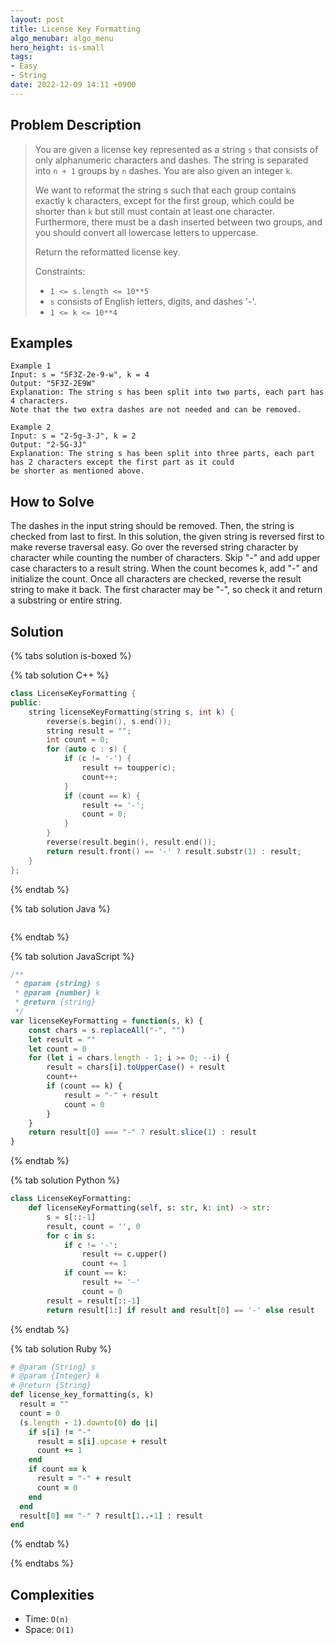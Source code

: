 ```yaml
---
layout: post
title: License Key Formatting
algo_menubar: algo_menu
hero_height: is-small
tags:
- Easy
- String
date: 2022-12-09 14:11 +0900
---
```

## Problem Description
> You are given a license key represented as a string `s` that consists of only alphanumeric characters and dashes.
> The string is separated into `n + 1` groups by `n` dashes. You are also given an integer `k`.
>
> We want to reformat the string s such that each group contains exactly k characters, except for the first group,
> which could be shorter than `k` but still must contain at least one character. Furthermore, there must be a dash
> inserted between two groups, and you should convert all lowercase letters to uppercase.
>
> Return the reformatted license key.
>
> Constraints:
> - `1 <= s.length <= 10**5`
> - `s` consists of English letters, digits, and dashes '-'.
> - `1 <= k <= 10**4`


## Examples
```
Example 1
Input: s = "5F3Z-2e-9-w", k = 4
Output: "5F3Z-2E9W"
Explanation: The string s has been split into two parts, each part has 4 characters.
Note that the two extra dashes are not needed and can be removed.
```

```
Example 2
Input: s = "2-5g-3-J", k = 2
Output: "2-5G-3J"
Explanation: The string s has been split into three parts, each part has 2 characters except the first part as it could
be shorter as mentioned above.
```

## How to Solve
The dashes in the input string should be removed. Then, the string is checked from last to first.
In this solution, the given string is reversed first to make reverse traversal easy.
Go over the reversed string character by character while counting the number of characters.
Skip "-" and add upper case characters to a result string.
When the count becomes k, add "-" and initialize the count.
Once all characters are checked, reverse the result string to make it back.
The first character may be "-", so check it and return a substring or entire string.

## Solution

{% tabs solution is-boxed %}

{% tab solution C++ %}
```cpp
class LicenseKeyFormatting {
public:
    string licenseKeyFormatting(string s, int k) {
        reverse(s.begin(), s.end());
        string result = "";
        int count = 0;
        for (auto c : s) {
            if (c != '-') {
                result += toupper(c);
                count++;
            }
            if (count == k) {
                result += '-';
                count = 0;
            }
        }
        reverse(result.begin(), result.end());
        return result.front() == '-' ? result.substr(1) : result;
    }
};
```
{% endtab %}

{% tab solution Java %}
```java

```
{% endtab %}

{% tab solution JavaScript %}
```js
/**
 * @param {string} s
 * @param {number} k
 * @return {string}
 */
var licenseKeyFormatting = function(s, k) {
    const chars = s.replaceAll("-", "")
    let result = ""
    let count = 0
    for (let i = chars.length - 1; i >= 0; --i) {
        result = chars[i].toUpperCase() + result
        count++
        if (count == k) {
            result = "-" + result
            count = 0
        }
    }
    return result[0] === "-" ? result.slice(1) : result
}
```
{% endtab %}

{% tab solution Python %}
```python
class LicenseKeyFormatting:
    def licenseKeyFormatting(self, s: str, k: int) -> str:
        s = s[::-1]
        result, count = '', 0
        for c in s:
            if c != '-':
                result += c.upper()
                count += 1
            if count == k:
                result += '-'
                count = 0
        result = result[::-1]
        return result[1:] if result and result[0] == '-' else result
```
{% endtab %}

{% tab solution Ruby %}
```ruby
# @param {String} s
# @param {Integer} k
# @return {String}
def license_key_formatting(s, k)
  result = ""
  count = 0
  (s.length - 1).downto(0) do |i|
    if s[i] != "-"
      result = s[i].upcase + result
      count += 1
    end
    if count == k
      result = "-" + result
      count = 0
    end
  end
  result[0] == "-" ? result[1..-1] : result
end
```
{% endtab %}

{% endtabs %}



## Complexities
- Time: `O(n)`
- Space: `O(1)`
